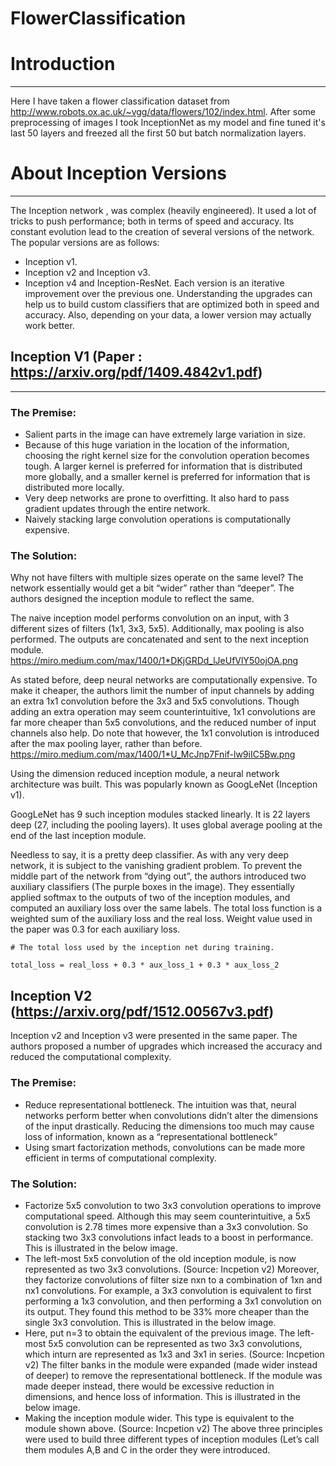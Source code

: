 # FlowerClassification

# Introduction

---

Here I have taken a flower classification dataset from http://www.robots.ox.ac.uk/~vgg/data/flowers/102/index.html. After some preprocessing of images I took InceptionNet as my model and fine tuned it's last 50 layers and freezed all the first 50 but batch normalization layers.

# About Inception Versions

---

The Inception network , was complex (heavily engineered). It used a lot of tricks to push performance; both in terms of speed and accuracy. Its constant evolution lead to the creation of several versions of the network. The popular versions are as follows:
 - Inception v1.
 - Inception v2 and Inception v3.
 - Inception v4 and Inception-ResNet.
Each version is an iterative improvement over the previous one. Understanding the upgrades can help us to build custom classifiers that are optimized both in speed and accuracy. Also, depending on your data, a lower version may actually work better.

## Inception V1 (Paper : https://arxiv.org/pdf/1409.4842v1.pdf)

---

### The Premise:

 - Salient parts in the image can have extremely large variation in size.
 - Because of this huge variation in the location of the information, choosing the right kernel size for the convolution operation becomes tough. A larger kernel is preferred for information that is distributed more globally, and a smaller kernel is preferred for information that is distributed more locally.
 - Very deep networks are prone to overfitting. It also hard to pass gradient updates through the entire network.
 - Naively stacking large convolution operations is computationally expensive.
 
### The Solution:

Why not have filters with multiple sizes operate on the same level? The network essentially would get a bit “wider” rather than “deeper”. The authors designed the inception module to reflect the same.

The naive inception model performs convolution on an input, with 3 different sizes of filters (1x1, 3x3, 5x5). Additionally, max pooling is also performed. The outputs are concatenated and sent to the next inception module. https://miro.medium.com/max/1400/1*DKjGRDd_lJeUfVlY50ojOA.png 

As stated before, deep neural networks are computationally expensive. To make it cheaper, the authors limit the number of input channels by adding an extra 1x1 convolution before the 3x3 and 5x5 convolutions. Though adding an extra operation may seem counterintuitive, 1x1 convolutions are far more cheaper than 5x5 convolutions, and the reduced number of input channels also help. Do note that however, the 1x1 convolution is introduced after the max pooling layer, rather than before. 
https://miro.medium.com/max/1400/1*U_McJnp7Fnif-lw9iIC5Bw.png

Using the dimension reduced inception module, a neural network architecture was built. This was popularly known as GoogLeNet (Inception v1).

GoogLeNet has 9 such inception modules stacked linearly. It is 22 layers deep (27, including the pooling layers). It uses global average pooling at the end of the last inception module.

Needless to say, it is a pretty deep classifier. As with any very deep network, it is subject to the vanishing gradient problem.
To prevent the middle part of the network from “dying out”, the authors introduced two auxiliary classifiers (The purple boxes in the image). They essentially applied softmax to the outputs of two of the inception modules, and computed an auxiliary loss over the same labels. The total loss function is a weighted sum of the auxiliary loss and the real loss. Weight value used in the paper was 0.3 for each auxiliary loss.

`# The total loss used by the inception net during training.`

`total_loss = real_loss + 0.3 * aux_loss_1 + 0.3 * aux_loss_2`

## Inception V2 (https://arxiv.org/pdf/1512.00567v3.pdf)

Inception v2 and Inception v3 were presented in the same paper. The authors proposed a number of upgrades which increased the accuracy and reduced the computational complexity.

### The Premise:

 - Reduce representational bottleneck. The intuition was that, neural networks perform better when convolutions didn’t alter the dimensions of the input drastically. Reducing the dimensions too much may cause loss of information, known as a “representational bottleneck”
 - Using smart factorization methods, convolutions can be made more efficient in terms of computational complexity.
 
### The Solution:

 - Factorize 5x5 convolution to two 3x3 convolution operations to improve computational speed. Although this may seem counterintuitive, a 5x5 convolution is 2.78 times more expensive than a 3x3 convolution. So stacking two 3x3 convolutions infact leads to a boost in performance. This is illustrated in the below image.
 - The left-most 5x5 convolution of the old inception module, is now represented as two 3x3 convolutions. (Source: Incpetion v2)
Moreover, they factorize convolutions of filter size nxn to a combination of 1xn and nx1 convolutions. For example, a 3x3 convolution is equivalent to first performing a 1x3 convolution, and then performing a 3x1 convolution on its output. They found this method to be 33% more cheaper than the single 3x3 convolution. This is illustrated in the below image.
 - Here, put n=3 to obtain the equivalent of the previous image. The left-most 5x5 convolution can be represented as two 3x3 convolutions, which inturn are represented as 1x3 and 3x1 in series. (Source: Incpetion v2)
The filter banks in the module were expanded (made wider instead of deeper) to remove the representational bottleneck. If the module was made deeper instead, there would be excessive reduction in dimensions, and hence loss of information. This is illustrated in the below image.
 - Making the inception module wider. This type is equivalent to the module shown above. (Source: Incpetion v2)
The above three principles were used to build three different types of inception modules (Let’s call them modules A,B and C in the order they were introduced. 



